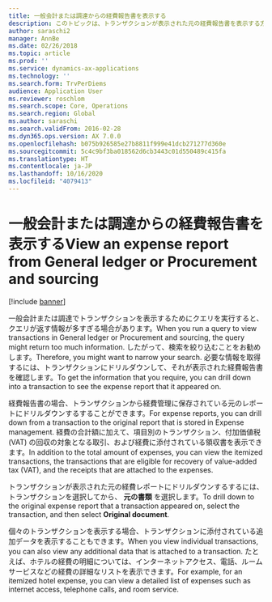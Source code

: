 ```yaml
---
title: 一般会計または調達からの経費報告書を表示する
description: このトピックは、トランザクションが表示された元の経費報告書を表示する方法を説明しています。
author: saraschi2
manager: AnnBe
ms.date: 02/26/2018
ms.topic: article
ms.prod: ''
ms.service: dynamics-ax-applications
ms.technology: ''
ms.search.form: TrvPerDiems
audience: Application User
ms.reviewer: roschlom
ms.search.scope: Core, Operations
ms.search.region: Global
ms.author: saraschi
ms.search.validFrom: 2016-02-28
ms.dyn365.ops.version: AX 7.0.0
ms.openlocfilehash: b075b926585e27b8811f999e41dcb271277d360e
ms.sourcegitcommit: 5c4c9bf3ba018562d6cb3443c01d550489c415fa
ms.translationtype: HT
ms.contentlocale: ja-JP
ms.lasthandoff: 10/16/2020
ms.locfileid: "4079413"
---
```

# <a name="view-an-expense-report-from-general-ledger-or-procurement-and-sourcing"></a><span data-ttu-id="74570-103">一般会計または調達からの経費報告書を表示する</span><span class="sxs-lookup"><span data-stu-id="74570-103">View an expense report from General ledger or Procurement and sourcing</span></span>

[!include [banner](../includes/banner.md)]

<span data-ttu-id="74570-104">一般会計または調達でトランザクションを表示するためにクエリを実行すると、クエリが返す情報が多すぎる場合があります。</span><span class="sxs-lookup"><span data-stu-id="74570-104">When you run a query to view transactions in General ledger or Procurement and sourcing, the query might return too much information.</span></span> <span data-ttu-id="74570-105">したがって、検索を絞り込むことをお勧めします。</span><span class="sxs-lookup"><span data-stu-id="74570-105">Therefore, you might want to narrow your search.</span></span> <span data-ttu-id="74570-106">必要な情報を取得するには、トランザクションにドリルダウンして、それが表示された経費報告書を確認します。</span><span class="sxs-lookup"><span data-stu-id="74570-106">To get the information that you require, you can drill down into a transaction to see the expense report that it appeared on.</span></span>

<span data-ttu-id="74570-107">経費報告書の場合、トランザクションから経費管理に保存されている元のレポートにドリルダウンするすることができます。</span><span class="sxs-lookup"><span data-stu-id="74570-107">For expense reports, you can drill down from a transaction to the original report that is stored in Expense management.</span></span> <span data-ttu-id="74570-108">経費の合計額に加えて、項目別のトランザクション、付加価値税 (VAT) の回収の対象となる取引、および経費に添付されている領収書を表示できます。</span><span class="sxs-lookup"><span data-stu-id="74570-108">In addition to the total amount of expenses, you can view the itemized transactions, the transactions that are eligible for recovery of value-added tax (VAT), and the receipts that are attached to the expenses.</span></span>

<span data-ttu-id="74570-109">トランザクションが表示された元の経費レポートにドリルダウンするするには、トランザクションを選択してから、 **元の書類** を選択します。</span><span class="sxs-lookup"><span data-stu-id="74570-109">To drill down to the original expense report that a transaction appeared on, select the transaction, and then select **Original document**.</span></span>

<span data-ttu-id="74570-110">個々のトランザクションを表示する場合、トランザクションに添付されている追加データを表示することもできます。</span><span class="sxs-lookup"><span data-stu-id="74570-110">When you view individual transactions, you can also view any additional data that is attached to a transaction.</span></span> <span data-ttu-id="74570-111">たとえば、ホテルの経費の明細については、インターネットアクセス、電話、ルームサービスなどの経費の詳細なリストを表示できます。</span><span class="sxs-lookup"><span data-stu-id="74570-111">For example, for an itemized hotel expense, you can view a detailed list of expenses such as internet access, telephone calls, and room service.</span></span>
